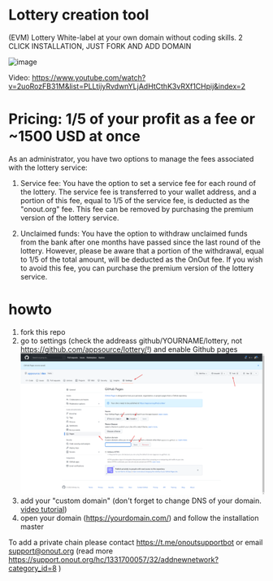 # Lottery creation tool
(EVM) Lottery White-label at your own domain without coding skills. 2 CLICK INSTALLATION, JUST FORK AND ADD DOMAIN

![image](https://user-images.githubusercontent.com/2914674/219584277-8dfdc7f3-f118-41bb-9d62-1f77a47051a6.png)

Video: https://www.youtube.com/watch?v=2uoRozFB31M&list=PLLtijyRvdwnYLjAdHtCthK3vRXf1CHpij&index=2

# Pricing: 1/5 of your profit as a fee or ~1500 USD at once
As an administrator, you have two options to manage the fees associated with the lottery service:

1) Service fee: You have the option to set a service fee for each round of the lottery. The service fee is transferred to your wallet address, and a portion of this fee, equal to 1/5 of the service fee, is deducted as the "onout.org" fee. This fee can be removed by purchasing the premium version of the lottery service.

2) Unclaimed funds: You have the option to withdraw unclaimed funds from the bank after one months have passed since the last round of the lottery. However, please be aware that a portion of the withdrawal, equal to 1/5 of the total amount, will be deducted as the OnOut fee. If you wish to avoid this fee, you can purchase the premium version of the lottery service.

# howto
1. fork this repo
2. go to settings (check the addreass github/YOURNAME/lottery, not https://github.com/appsource/lottery/!) and enable Github pages
![alt text](howto.png "Title")
3. add your "custom domain" (don't forget to change DNS of your domain. <a href="https://www.youtube.com/watch?v=EX4w9hsduNA" target="_blank">video tutorial</a>)
4. open your domain (https://yourdomain.com/) and follow the installation master


To add a private chain please contact https://t.me/onoutsupportbot or email support@onout.org (read more https://support.onout.org/hc/1331700057/32/addnewnetwork?category_id=8 )

